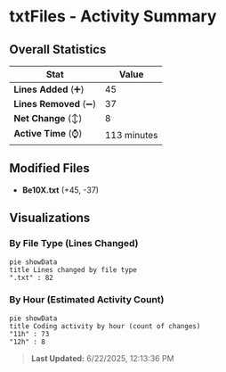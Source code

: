 # txtFiles - Activity Summary 

## Overall Statistics

| Stat                   | Value                                                             |
| ---------------------- | ----------------------------------------------------------------- |
| **Lines Added** (➕)   | 45                                          |
| **Lines Removed** (➖) | 37                                        |
| **Net Change** (↕)    | 8                |
| **Active Time** (⌚)   | 113 minutes |


## Modified Files
- **Be10X.txt** (+45, -37)

## Visualizations

### By File Type (Lines Changed)

```mermaid
pie showData
title Lines changed by file type
".txt" : 82
```

### By Hour (Estimated Activity Count)

```mermaid
pie showData
title Coding activity by hour (count of changes)
"11h" : 73
"12h" : 8
```


> **Last Updated:** 6/22/2025, 12:13:36 PM